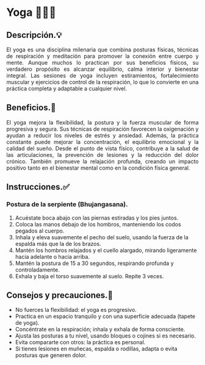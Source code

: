 # Yoga 🧘‍♂️🐍


## Descripción.💡

<p align="justify">El yoga es una disciplina milenaria que combina posturas físicas, técnicas de respiración y meditación para promover la conexión entre cuerpo y mente. Aunque muchos lo practican por sus beneficios físicos, su verdadero propósito es alcanzar equilibrio, calma interior y bienestar integral. Las sesiones de yoga incluyen estiramientos, fortalecimiento muscular y ejercicios de control de la respiración, lo que lo convierte en una práctica completa y adaptable a cualquier nivel.</p>


## Beneficios.🌸

<p align="justify">El yoga mejora la flexibilidad, la postura y la fuerza muscular de forma progresiva y segura. Sus técnicas de respiración favorecen la oxigenación y ayudan a reducir los niveles de estrés y ansiedad. Además, la práctica constante puede mejorar la concentración, el equilibrio emocional y la calidad del sueño. Desde el punto de vista físico, contribuye a la salud de las articulaciones, la prevención de lesiones y la reducción del dolor crónico. También promueve la relajación profunda, creando un impacto positivo tanto en el bienestar mental como en la condición física general.</p>


## Instrucciones.✅

### Postura de la serpiente (Bhujangasana).

1. Acuéstate boca abajo con las piernas estiradas y los pies juntos.
2. Coloca las manos debajo de los hombros, manteniendo los codos pegados al cuerpo.
3. Inhala y eleva suavemente el pecho del suelo, usando la fuerza de la espalda más que la de los brazos.
4. Mantén los hombros relajados y el cuello alargado, mirando ligeramente hacia adelante o hacia arriba.
5. Mantén la postura de 15 a 30 segundos, respirando profunda y controladamente.
6. Exhala y baja el torso suavemente al suelo. Repite 3 veces.


## Consejos y precauciones.🚧

- No fuerces la flexibilidad: el yoga es progresivo.  
- Practica en un espacio tranquilo y con una superficie adecuada (tapete de yoga).  
- Concéntrate en la respiración; inhala y exhala de forma consciente.  
- Ajusta las posturas a tu nivel, usando bloques o cojines si es necesario.  
- Evita compararte con otros: la práctica es personal.  
- Si tienes lesiones en muñecas, espalda o rodillas, adapta o evita posturas que generen dolor.
